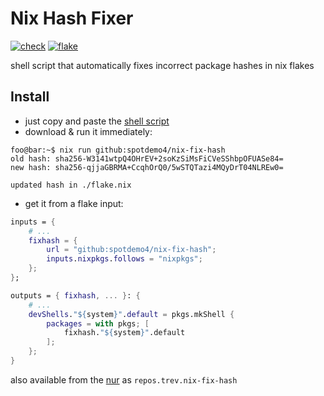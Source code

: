 # Nix Hash Fixer

[![check](https://img.shields.io/github/actions/workflow/status/spotdemo4/nix-fix-hash/check.yaml?logo=GitHub&logoColor=%23cdd6f4&label=check&labelColor=%2311111b)](https://github.com/spotdemo4/nix-fix-hash/actions/workflows/check.yaml)
[![flake](https://img.shields.io/github/actions/workflow/status/spotdemo4/nix-fix-hash/flake.yaml?logo=nixos&logoColor=%2389dceb&label=flake&labelColor=%2311111b)](https://github.com/spotdemo4/nix-fix-hash/actions/workflows/flake.yaml)

shell script that automatically fixes incorrect package hashes in nix flakes

## Install

- just copy and paste the [shell script](/nix-fix-hash.sh)
- download & run it immediately:

```console
foo@bar:~$ nix run github:spotdemo4/nix-fix-hash
old hash: sha256-W3141wtpQ4OHrEV+2soKzSiMsFiCVeSShbpOFUASe84=
new hash: sha256-qjjaGBRMA+CcqhOrQ0/5wSTQTazi4MQyDrT04NLREw0=

updated hash in ./flake.nix
```

- get it from a flake input:

```nix
inputs = {
    # ...
    fixhash = {
        url = "github:spotdemo4/nix-fix-hash";
        inputs.nixpkgs.follows = "nixpkgs";
    };
};

outputs = { fixhash, ... }: {
    # ...
    devShells."${system}".default = pkgs.mkShell {
        packages = with pkgs; [
            fixhash."${system}".default
        ];
    };
}
```

also available from the [nur](https://github.com/nix-community/NUR) as `repos.trev.nix-fix-hash`
